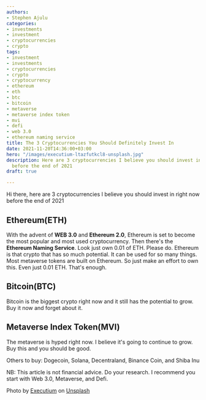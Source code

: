 ```yaml
---
authors:
- Stephen Ajulu
categories:
- investments
- investment
- cryptocurrencies
- crypto
tags:
- investment
- investments
- cryptocurrencies
- crypto
- cryptocurrency
- ethereum
- eth
- btc
- bitcoin
- metaverse
- metaverse index token
- mvi
- defi
- web 3.0
- ethereum naming service
title: The 3 Cryptocurrencies You Should Definitely Invest In
date: 2021-11-20T14:36:00+03:00
hero: "/images/executium-ltazfutkcl8-unsplash.jpg"
description: Here are 3 cryptocurrencies I believe you should invest in right now
  before the end of 2021
draft: true

---
```

Hi there, here are 3 cryptocurrencies I believe you should invest in right now before the end of 2021

## Ethereum(ETH)

With the advent of **WEB 3.0** and **Ethereum 2.0**, Ethereum is set to become the most popular and most used cryptocurrency. Then there's the **Ethereum Naming Service**. Look just own 0.01 of ETH. Please do. Ethereum is that crypto that has so much potential. It can be used for so many things. Most metaverse tokens are built on Ethereum. So just make an effort to own this. Even just 0.01 ETH. That's enough.

## Bitcoin(BTC)

Bitcoin is the biggest crypto right now and it still has the potential to grow. Buy it now and forget about it.

## Metaverse Index Token(MVI)

The metaverse is hyped right now. I believe it's going to continue to grow. Buy this and you should be good.

Others to buy: Dogecoin, Solana, Decentraland, Binance Coin, and Shiba Inu

NB: This article is not financial advice. Do your research. I recommend you start with Web 3.0, Metaverse, and Defi.

Photo by [Executium](https://unsplash.com/@executium?utm_source=unsplash&utm_medium=referral&utm_content=creditCopyText) on [Unsplash](https://unsplash.com/?utm_source=unsplash&utm_medium=referral&utm_content=creditCopyText)